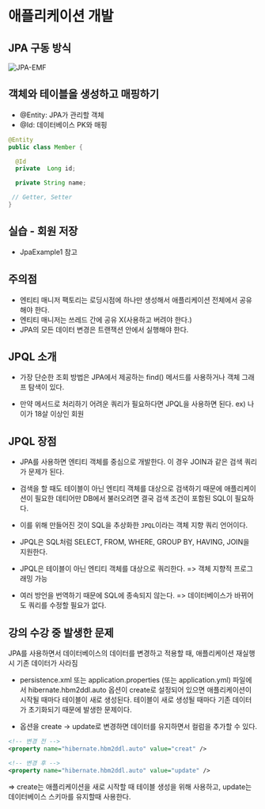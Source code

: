 # 애플리케이션 개발
## JPA 구동 방식
![JPA-EMF]()

## 객체와 테이블을 생성하고 매핑하기
- @Entity: JPA가 관리할 객체
- @Id: 데이터베이스 PK와 매핑

```java
@Entity
public class Member {

  @Id
  private  Long id;

  private String name;

 // Getter, Setter
}
```

## 실습 - 회원 저장
- JpaExample1 참고

## 주의점
- 엔티티 매니저 팩토리는 로딩시점에 하나만 생성해서 애플리케이션 전체에서 공유해야 한다.
- 엔티티 매니저는 쓰레드 간에 공유 X(사용하고 버려야 한다.)
- JPA의 모든 데이터 변경은 트랜잭션 안에서 실행해야 한다.

## JPQL 소개
- 가장 단순한 조회 방법은 JPA에서 제공하는 find() 메서드를 사용하거나 객체 그래프 탐색이 있다.

- 만약 메서드로 처리하기 어려운 쿼리가 필요하다면 JPQL을 사용하면 된다. ex) 나이가 18살 이상인 회원

## JPQL 장점
- JPA를 사용하면 엔티티 객체를 중심으로 개발한다. 이 경우 JOIN과 같은 검색 쿼리가 문제가 된다.
- 검색을 할 때도 테이블이 아닌 엔티티 객체를 대상으로 검색하기 때문에 애플리케이션이 필요한 데티어만 DB에서 불러오려면 결국 검색 조건이 포함된 SQL이 필요하다.
- 이를 위해 만들어진 것이 SQL을 추상화한 `JPQL`이라는 객체 지향 쿼리 언어이다.

- JPQL은 SQL처럼 SELECT, FROM, WHERE, GROUP BY, HAVING, JOIN을 지원한다.
- JPQL은 테이블이 아닌 엔티티 객체를 대상으로 쿼리한다. => 객체 지향적 프로그래밍 가능
- 여러 방언을 번역하기 때문에 SQL에 종속되지 않는다. => 데이터베이스가 바뀌어도 쿼리를 수정할 필요가 없다.


## 강의 수강 중 발생한 문제
JPA를 사용하면서 데이터베이스의 데이터를 변경하고 적용할 때, 애플리케이션 재실행 시 기존 데이터가 사라짐

- persistence.xml 또는 application.properties (또는 application.yml) 파일에서 hibernate.hbm2ddl.auto 옵션이 create로 설정되어 있으면 애플리케이션이 시작될 때마다 테이블이 새로 생성된다. 테이블이 새로 생성될 때마다 기존 데이터가 초기화되기 때문에 발생한 문제이다.

- 옵션을 create -> update로 변경하면 데이터를 유지하면서 컬럼을 추가할 수 있다.
```xml
<!-- 변경 전 -->
<property name="hibernate.hbm2ddl.auto" value="creat" />

<!-- 변경 후 -->
<property name="hibernate.hbm2ddl.auto" value="update" />
```
=> create는 애플리케이션을 새로 시작할 때 테이블 생성을 위해 사용하고, update는 데이터베이스 스키마를 유지할때 사용한다.


